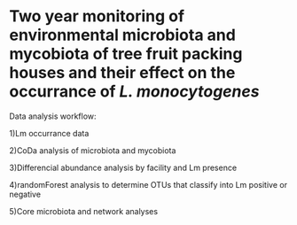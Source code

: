 # Two year monitoring of environmental microbiota and mycobiota of tree fruit packing houses and their effect on the occurrance of <i>L. monocytogenes</i>

Data analysis workflow: 

1)Lm occurrance data

2)CoDa analysis of microbiota and mycobiota

3)Differencial abundance analysis by facility and Lm presence

4)randomForest analysis to determine OTUs that classify into Lm positive or negative

5)Core microbiota and network analyses
